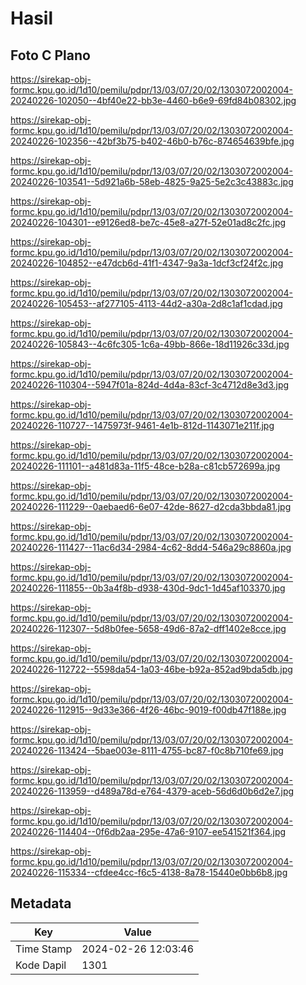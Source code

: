 # Hasil

## Foto C Plano

https://sirekap-obj-formc.kpu.go.id/1d10/pemilu/pdpr/13/03/07/20/02/1303072002004-20240226-102050--4bf40e22-bb3e-4460-b6e9-69fd84b08302.jpg

https://sirekap-obj-formc.kpu.go.id/1d10/pemilu/pdpr/13/03/07/20/02/1303072002004-20240226-102356--42bf3b75-b402-46b0-b76c-874654639bfe.jpg

https://sirekap-obj-formc.kpu.go.id/1d10/pemilu/pdpr/13/03/07/20/02/1303072002004-20240226-103541--5d921a6b-58eb-4825-9a25-5e2c3c43883c.jpg

https://sirekap-obj-formc.kpu.go.id/1d10/pemilu/pdpr/13/03/07/20/02/1303072002004-20240226-104301--e9126ed8-be7c-45e8-a27f-52e01ad8c2fc.jpg

https://sirekap-obj-formc.kpu.go.id/1d10/pemilu/pdpr/13/03/07/20/02/1303072002004-20240226-104852--e47dcb6d-41f1-4347-9a3a-1dcf3cf24f2c.jpg

https://sirekap-obj-formc.kpu.go.id/1d10/pemilu/pdpr/13/03/07/20/02/1303072002004-20240226-105453--af277105-4113-44d2-a30a-2d8c1af1cdad.jpg

https://sirekap-obj-formc.kpu.go.id/1d10/pemilu/pdpr/13/03/07/20/02/1303072002004-20240226-105843--4c6fc305-1c6a-49bb-866e-18d11926c33d.jpg

https://sirekap-obj-formc.kpu.go.id/1d10/pemilu/pdpr/13/03/07/20/02/1303072002004-20240226-110304--5947f01a-824d-4d4a-83cf-3c4712d8e3d3.jpg

https://sirekap-obj-formc.kpu.go.id/1d10/pemilu/pdpr/13/03/07/20/02/1303072002004-20240226-110727--1475973f-9461-4e1b-812d-1143071e211f.jpg

https://sirekap-obj-formc.kpu.go.id/1d10/pemilu/pdpr/13/03/07/20/02/1303072002004-20240226-111101--a481d83a-11f5-48ce-b28a-c81cb572699a.jpg

https://sirekap-obj-formc.kpu.go.id/1d10/pemilu/pdpr/13/03/07/20/02/1303072002004-20240226-111229--0aebaed6-6e07-42de-8627-d2cda3bbda81.jpg

https://sirekap-obj-formc.kpu.go.id/1d10/pemilu/pdpr/13/03/07/20/02/1303072002004-20240226-111427--11ac6d34-2984-4c62-8dd4-546a29c8860a.jpg

https://sirekap-obj-formc.kpu.go.id/1d10/pemilu/pdpr/13/03/07/20/02/1303072002004-20240226-111855--0b3a4f8b-d938-430d-9dc1-1d45af103370.jpg

https://sirekap-obj-formc.kpu.go.id/1d10/pemilu/pdpr/13/03/07/20/02/1303072002004-20240226-112307--5d8b0fee-5658-49d6-87a2-dff1402e8cce.jpg

https://sirekap-obj-formc.kpu.go.id/1d10/pemilu/pdpr/13/03/07/20/02/1303072002004-20240226-112722--5598da54-1a03-46be-b92a-852ad9bda5db.jpg

https://sirekap-obj-formc.kpu.go.id/1d10/pemilu/pdpr/13/03/07/20/02/1303072002004-20240226-112915--9d33e366-4f26-46bc-9019-f00db47f188e.jpg

https://sirekap-obj-formc.kpu.go.id/1d10/pemilu/pdpr/13/03/07/20/02/1303072002004-20240226-113424--5bae003e-8111-4755-bc87-f0c8b710fe69.jpg

https://sirekap-obj-formc.kpu.go.id/1d10/pemilu/pdpr/13/03/07/20/02/1303072002004-20240226-113959--d489a78d-e764-4379-aceb-56d6d0b6d2e7.jpg

https://sirekap-obj-formc.kpu.go.id/1d10/pemilu/pdpr/13/03/07/20/02/1303072002004-20240226-114404--0f6db2aa-295e-47a6-9107-ee541521f364.jpg

https://sirekap-obj-formc.kpu.go.id/1d10/pemilu/pdpr/13/03/07/20/02/1303072002004-20240226-115334--cfdee4cc-f6c5-4138-8a78-15440e0bb6b8.jpg


## Metadata

| Key        | Value               |
| ---------- | ------------------- |
| Time Stamp | 2024-02-26 12:03:46 |
| Kode Dapil | 1301                |



